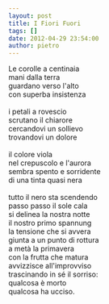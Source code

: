 ```yaml
---
layout: post
title: I Fiori Fuori
tags: []
date: 2012-04-29 23:54:00
author: pietro
---
```

Le corolle a centinaia<br/>mani dalla terra<br/>guardano verso l'alto<br/>con superba insistenza<br/><br/>i petali a rovescio<br/>scrutano il chiarore<br/>cercandovi un sollievo<br/>trovandovi un dolore<br/><br/>il colore viola<br/>nel crepuscolo e l'aurora<br/>sembra spento e sorridente<br/>di una tinta quasi nera<br/><br/>tutto il nero sta scendendo<br/>passo passo il sole cala<br/>si delinea la nostra notte<br/>il nostro primo spannung<br/>la tensione che si avvera<br/>giunta a un punto di rottura<br/>a metà la primavera<br/>con la frutta che matura<br/>avvizzisce all'improvviso<br/>trascinando in sé il sorriso:<br/>qualcosa è morto<br/>qualcosa ha ucciso.
